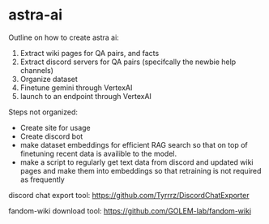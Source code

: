 # astra-ai

Outline on how to create astra ai:

1. Extract wiki pages for QA pairs, and facts
2. Extract discord servers for QA pairs (specifcally the newbie help channels)
3. Organize dataset
4. Finetune gemini through VertexAI
5. launch to an endpoint through VertexAI

Steps not organized:
- Create site for usage
- Create discord bot
- make dataset embeddings for efficient RAG search so that on top of finetuning recent data is availible to the model.
- make a script to regularly get text data from discord and updated wiki pages and make them into embeddings so that retraining is not required as frequently


discord chat export tool:
https://github.com/Tyrrrz/DiscordChatExporter

fandom-wiki download tool:
https://github.com/GOLEM-lab/fandom-wiki
